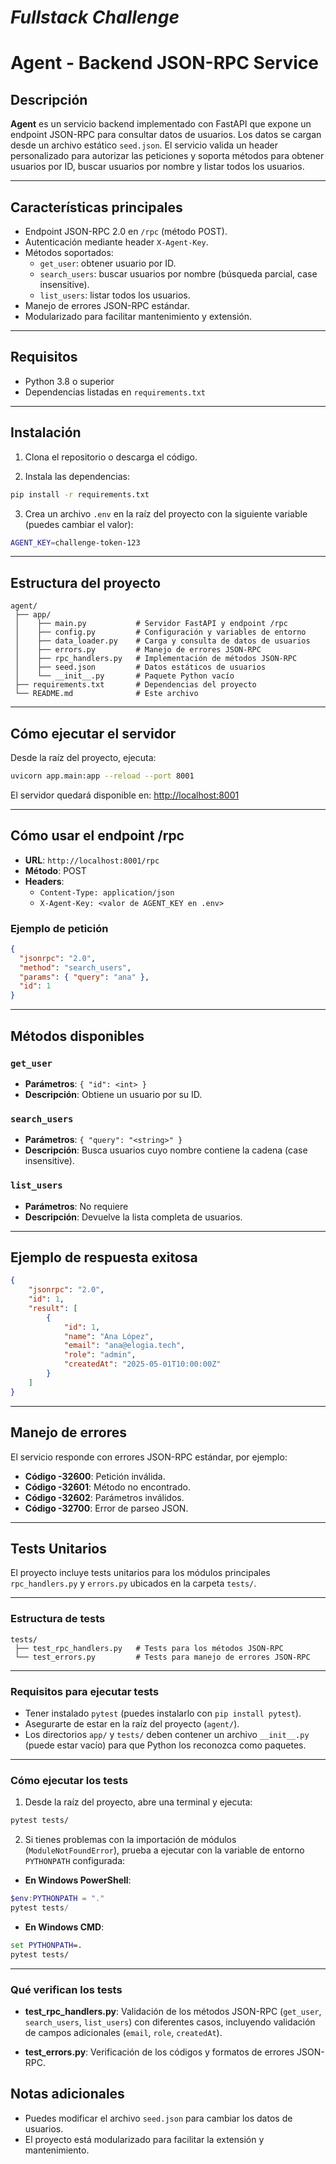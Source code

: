 # _Fullstack Challenge_

# Agent - Backend JSON-RPC Service

## Descripción

**Agent** es un servicio backend implementado con FastAPI que expone un endpoint JSON-RPC para consultar datos de usuarios. Los datos se cargan desde un archivo estático `seed.json`. El servicio valida un header personalizado para autorizar las peticiones y soporta métodos para obtener usuarios por ID, buscar usuarios por nombre y listar todos los usuarios.

---

## Características principales

- Endpoint JSON-RPC 2.0 en `/rpc` (método POST).
- Autenticación mediante header `X-Agent-Key`.
- Métodos soportados:
  - `get_user`: obtener usuario por ID.
  - `search_users`: buscar usuarios por nombre (búsqueda parcial, case insensitive).
  - `list_users`: listar todos los usuarios.
- Manejo de errores JSON-RPC estándar.
- Modularizado para facilitar mantenimiento y extensión.

---

## Requisitos

- Python 3.8 o superior
- Dependencias listadas en `requirements.txt`

---

## Instalación

1. Clona el repositorio o descarga el código.

2. Instala las dependencias:

```bash
pip install -r requirements.txt
```

3. Crea un archivo `.env` en la raíz del proyecto con la siguiente variable (puedes cambiar el valor):

```bash
AGENT_KEY=challenge-token-123
```

---

## Estructura del proyecto

```
agent/
 ├── app/
 │    ├── main.py           # Servidor FastAPI y endpoint /rpc
 │    ├── config.py         # Configuración y variables de entorno
 │    ├── data_loader.py    # Carga y consulta de datos de usuarios
 │    ├── errors.py         # Manejo de errores JSON-RPC
 │    ├── rpc_handlers.py   # Implementación de métodos JSON-RPC
 │    ├── seed.json         # Datos estáticos de usuarios
 │    └── __init__.py       # Paquete Python vacío
 ├── requirements.txt       # Dependencias del proyecto
 └── README.md              # Este archivo
```

---

## Cómo ejecutar el servidor

Desde la raíz del proyecto, ejecuta:

```bash
uvicorn app.main:app --reload --port 8001
```

El servidor quedará disponible en: [http://localhost:8001](http://localhost:8001)

---

## Cómo usar el endpoint /rpc

- **URL**: `http://localhost:8001/rpc`
- **Método**: POST  
- **Headers**:
  - `Content-Type: application/json`
  - `X-Agent-Key: <valor de AGENT_KEY en .env>`

### Ejemplo de petición

```json
{
  "jsonrpc": "2.0",
  "method": "search_users",
  "params": { "query": "ana" },
  "id": 1
}
```

---

## Métodos disponibles

### `get_user`
- **Parámetros**: `{ "id": <int> }`
- **Descripción**: Obtiene un usuario por su ID.

### `search_users`
- **Parámetros**: `{ "query": "<string>" }`
- **Descripción**: Busca usuarios cuyo nombre contiene la cadena (case insensitive).

### `list_users`
- **Parámetros**: No requiere
- **Descripción**: Devuelve la lista completa de usuarios.

---

## Ejemplo de respuesta exitosa

```json
{
    "jsonrpc": "2.0",
    "id": 1,
    "result": [
        {
            "id": 1,
            "name": "Ana López",
            "email": "ana@elogia.tech",
            "role": "admin",
            "createdAt": "2025-05-01T10:00:00Z"
        }
    ]
}
```

---

## Manejo de errores

El servicio responde con errores JSON-RPC estándar, por ejemplo:

- **Código -32600**: Petición inválida.
- **Código -32601**: Método no encontrado.
- **Código -32602**: Parámetros inválidos.
- **Código -32700**: Error de parseo JSON.

---

## Tests Unitarios

El proyecto incluye tests unitarios para los módulos principales `rpc_handlers.py` y `errors.py` ubicados en la carpeta `tests/`.

---

### Estructura de tests

```
tests/
 ├── test_rpc_handlers.py   # Tests para los métodos JSON-RPC
 └── test_errors.py         # Tests para manejo de errores JSON-RPC
```

---

### Requisitos para ejecutar tests

- Tener instalado `pytest` (puedes instalarlo con `pip install pytest`).
- Asegurarte de estar en la raíz del proyecto (`agent/`).
- Los directorios `app/` y `tests/` deben contener un archivo `__init__.py` (puede estar vacío) para que Python los reconozca como paquetes.

---

### Cómo ejecutar los tests

1. Desde la raíz del proyecto, abre una terminal y ejecuta:

```bash
pytest tests/
```

2. Si tienes problemas con la importación de módulos (`ModuleNotFoundError`), prueba a ejecutar con la variable de entorno `PYTHONPATH` configurada:

- **En Windows PowerShell**:

```powershell
$env:PYTHONPATH = "."
pytest tests/
```

- **En Windows CMD**:

```cmd
set PYTHONPATH=.
pytest tests/
```

---

### Qué verifican los tests

- **test_rpc_handlers.py**: Validación de los métodos JSON-RPC (`get_user`, `search_users`, `list_users`) con diferentes casos, incluyendo validación de campos adicionales (`email`, `role`, `createdAt`).  

- **test_errors.py**: Verificación de los códigos y formatos de errores JSON-RPC.


## Notas adicionales

- Puedes modificar el archivo `seed.json` para cambiar los datos de usuarios.
- El proyecto está modularizado para facilitar la extensión y mantenimiento.
